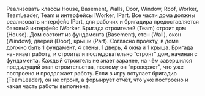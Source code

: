 Реализовать классы House, Basement, Walls, Door, Window, Roof, Worker, TeamLeader, Team и интерфейсы IWorker, IPart.
Все части дома должны реализовать интерфейс IPart, для рабочих и бригадира предоставляется базовый интерфейс IWorker.
Бригада строителей (Team) строит дом (House). Дом состоит из фундамента (Basement), стен (Wall), окон (Window), дверей (Door), крыши (Part).
Согласно проекту, в доме должно быть 1 фундамент, 4 стены, 1 дверь, 4 окна и 1 крыша.
Бригада начинает работу, и строители последовательно “строят” дом, начиная с фундамента. Каждый строитель не знает заранее, 
на чём завершился предыдущий этап строительства, поэтому он “проверяет”, что уже построено и продолжает работу. Если в игру 
вступает бригадир (TeamLeader), он не строит, а формирует отчёт, что уже построено и какая часть работы выполнена.

